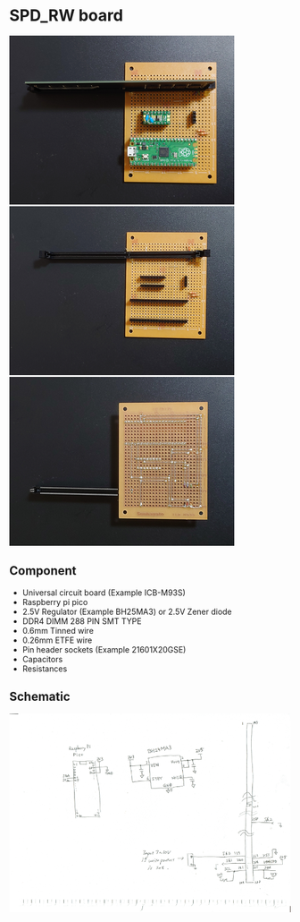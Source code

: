 # SPD_RW board

![Top](img/top3.png)
![Top](img/top1.png)
![Back](img/back1.png)

## Component
- Universal circuit board (Example ICB-M93S)
- Raspberry pi pico
- 2.5V Regulator (Example BH25MA3) or 2.5V Zener diode
- DDR4 DIMM 288 PIN SMT TYPE
- 0.6mm Tinned wire
- 0.26mm ETFE wire
- Pin header sockets (Example 21601X20GSE)
- Capacitors
- Resistances

## Schematic
![Sketch](img/sketch.png)
